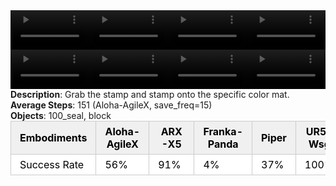 <!DOCTYPE html>
<html lang="en">
<body>
    <div style="display: flex;">
        <video src="../task_video_clean/stamp_seal/aloha-agilex_head.mp4" controls loop muted autoplay style="width: 25%;"></video>
        <video src="../task_video_clean/stamp_seal/franka-panda_head.mp4" controls loop muted autoplay style="width: 25%;"></video>
        <video src="../task_video_clean/stamp_seal/ARX-X5_head.mp4" controls loop muted autoplay style="width: 25%;"></video>
        <video src="../task_video_clean/stamp_seal/ur5-wsg_head.mp4" controls loop muted autoplay style="width: 25%;"></video>
    </div>
    <div style="display: flex;">
        <video src="../task_video_clean/stamp_seal/aloha-agilex_world.mp4" controls loop muted autoplay style="width: 25%;"></video>
        <video src="../task_video_clean/stamp_seal/franka-panda_world.mp4" controls loop muted autoplay style="width: 25%;"></video>
        <video src="../task_video_clean/stamp_seal/ARX-X5_world.mp4" controls loop muted autoplay style="width: 25%;"></video>
        <video src="../task_video_clean/stamp_seal/ur5-wsg_world.mp4" controls loop muted autoplay style="width: 25%;"></video>
    </div>
    <b>Description</b>: Grab the stamp and stamp onto the specific color mat.<br>
    <b>Average Steps</b>: 151 (Aloha-AgileX, save_freq=15)<br>
    <b>Objects</b>: 100_seal, block<br>
    <table style="margin:0 auto;border-collapse:collapse;width:auto;min-width:180px;background-color:white;">
        <thead>
            <tr style="background:#f0f0f0;">
                <th style="border:1px solid #ccc;padding:6px 14px;color:black;">Embodiments</th>
                <th style="border:1px solid #ccc;padding:6px 14px;color:black;">Aloha-AgileX</th>
                <th style="border:1px solid #ccc;padding:6px 14px;color:black;">ARX-X5</th>
                <th style="border:1px solid #ccc;padding:6px 14px;color:black;">Franka-Panda</th>
                <th style="border:1px solid #ccc;padding:6px 14px;color:black;">Piper</th>
                <th style="border:1px solid #ccc;padding:6px 14px;color:black;">UR5-Wsg</th>
            </tr>
        </thead>
        <tbody>
            <tr style="background:white;">
                <td style="border:1px solid #ccc;padding:6px 14px;color:black;">Success Rate</td>
                <td style="border:1px solid #ccc;padding:6px 14px;color:black;">56%</td>
                <td style="border:1px solid #ccc;padding:6px 14px;color:black;">91%</td>
                <td style="border:1px solid #ccc;padding:6px 14px;color:black;">4%</td>
                <td style="border:1px solid #ccc;padding:6px 14px;color:black;">37%</td>
                <td style="border:1px solid #ccc;padding:6px 14px;color:black;">100%</td>
            </tr>
        </tbody>
    </table>
</body>
</html>
